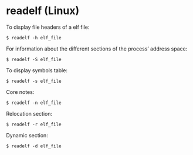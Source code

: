 # readelf (Linux)

To display file headers of a elf file:

    $ readelf -h elf_file

For information about the different sections of the process’ address space:

    $ readelf -S elf_file

To display symbols table:

    $ readelf -s elf_file

Core notes:

    $ readelf -n elf_file

Relocation section:

    $ readelf -r elf_file

Dynamic section:

    $ readelf -d elf_file